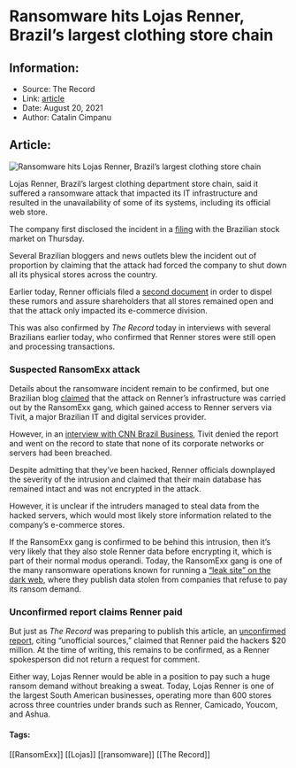 # Ransomware hits Lojas Renner, Brazil’s largest clothing store chain
### 

## Information:
+ Source: The Record
+ Link: [article](https://therecord.media/ransomware-hits-lojas-renner-brazils-largest-clothing-store-chain/)
+ Date: August 20, 2021
+ Author: Catalin Cimpanu


## Article:
![Ransomware hits Lojas Renner, Brazil’s largest clothing store chain](https://therecord.media/wp-content/uploads/2021/08/Renner.jpg)

Lojas Renner, Brazil’s largest clothing department store chain, said it suffered a ransomware attack that impacted its IT infrastructure and resulted in the unavailability of some of its systems, including its official web store.


The company first disclosed the incident in a [filing](https://www.documentcloud.org/documents/21046640-lojas-renner-initial-disclosure-of-ransomware-attack) with the Brazilian stock market on Thursday.


Several Brazilian bloggers and news outlets blew the incident out of proportion by claiming that the attack had forced the company to shut down all its physical stores across the country.


Earlier today, Renner officials filed a [second document](https://www.documentcloud.org/documents/21046641-lojas-renner-second-statement-regarding-ransomware-attack) in order to dispel these rumors and assure shareholders that all stores remained open and that the attack only impacted its e-commerce division.


This was also confirmed by *The Record* today in interviews with several Brazilians earlier today, who confirmed that Renner stores were still open and processing transactions.


### Suspected RansomExx attack


Details about the ransomware incident remain to be confirmed, but one Brazilian blog [claimed](https://www.tecmundo.com.br/seguranca/223412-lojas-renner-sai-ar-infeccao-ransomware.htm) that the attack on Renner’s infrastructure was carried out by the RansomExx gang, which gained access to Renner servers via Tivit, a major Brazilian IT and digital services provider.





However, in an [interview with CNN Brazil Business](https://www.cnnbrasil.com.br/business/2021/08/20/site-da-renner-continua-fora-do-ar-apos-ataque-hacker), Tivit denied the report and went on the record to state that none of its corporate networks or servers had been breached.


Despite admitting that they’ve been hacked, Renner officials downplayed the severity of the intrusion and claimed that their main database has remained intact and was not encrypted in the attack.


However, it is unclear if the intruders managed to steal data from the hacked servers, which would most likely store information related to the company’s e-commerce stores.


If the RansomExx gang is confirmed to be behind this intrusion, then it’s very likely that they also stole Renner data before encrypting it, which is part of their normal modus operandi. Today, the RansomExx gang is one of the many ransomware operations known for running a [“leak site” on the dark web](https://therecord.media/motherboard-vendor-gigabyte-hit-by-ransomexx-ransomware-gang/), where they publish data stolen from companies that refuse to pay its ransom demand.


### Unconfirmed report claims Renner paid


But just as *The Record* was preparing to publish this article, an [unconfirmed report](https://cointimes.com.br/renner-teria-pago-us20-milhoes-em-criptomoedas-apos-ataque-hacker/amp/), citing “unofficial sources,” claimed that Renner paid the hackers $20 million. At the time of writing, this remains to be confirmed, as a Renner spokesperson did not return a request for comment.


Either way, Lojas Renner would be able in a position to pay such a huge ransom demand without breaking a sweat. Today, Lojas Renner is one of the largest South American businesses, operating more than 600 stores across three countries under brands such as Renner, Camicado, Youcom, and Ashua.





#### Tags:
[[RansomExx]] [[Lojas]] [[ransomware]] [[The Record]]
